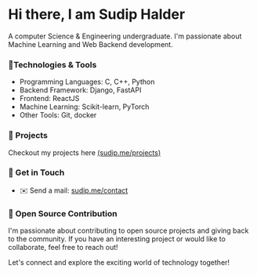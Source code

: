 # Hi there,  I am Sudip Halder

A computer Science & Engineering undergraduate. I'm passionate about Machine Learning and Web Backend development.

### 🔨Technologies & Tools

- Programming Languages: C, C++, Python
- Backend Framework: Django, FastAPI
- Frontend: ReactJS
- Machine Learning: Scikit-learn, PyTorch
- Other Tools: Git, docker

### 🚀 Projects
Checkout my projects here [(sudip.me/projects)](https://sudip.me/projects)

### 💬 Get in Touch
- ✉️ Send a mail: [sudip.me/contact](https://sudip.me/mail)

### 🌟 Open Source Contribution

I'm passionate about contributing to open source projects and giving back to the community. If you have an interesting project or would like to collaborate, feel free to reach out!

Let's connect and explore the exciting world of technology together!



